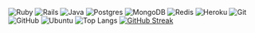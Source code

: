 

![Ruby](https://img.shields.io/badge/ruby-%23CC342D.svg?style=for-the-badge&logo=ruby&logoColor=white)
![Rails](https://img.shields.io/badge/rails-%23CC0000.svg?style=for-the-badge&logo=ruby-on-rails&logoColor=white)
![Java](https://img.shields.io/badge/java-%23ED8B00.svg?style=for-the-badge&logo=java&logoColor=white)
![Postgres](https://img.shields.io/badge/postgres-%23316192.svg?style=for-the-badge&logo=postgresql&logoColor=white)
![MongoDB](https://img.shields.io/badge/MongoDB-%234ea94b.svg?style=for-the-badge&logo=mongodb&logoColor=white)
![Redis](https://img.shields.io/badge/redis-%23DD0031.svg?style=for-the-badge&logo=redis&logoColor=white)
![Heroku](https://img.shields.io/badge/heroku-%23430098.svg?style=for-the-badge&logo=heroku&logoColor=white)
![Git](https://img.shields.io/badge/git-%23F05033.svg?style=for-the-badge&logo=git&logoColor=white)
![GitHub](https://img.shields.io/badge/github-%23121011.svg?style=for-the-badge&logo=github&logoColor=white)
![Ubuntu](https://img.shields.io/badge/Ubuntu-E95420?style=for-the-badge&logo=ubuntu&logoColor=white)
![Top Langs](https://github-readme-stats.vercel.app/api/top-langs/?username=elarabyelaidy19&hide=TeX&layout=compact) 
[![GitHub Streak](https://streak-stats.demolab.com/?user=elarabyelaidy19&theme=dark)](https://git.io/streak-stats)
<!--[Golang](https://img.shields.io/badge/-Golang-gray?style=flat-square&logo=Go) 
<!--![C++](https://img.shields.io/badge/-C++-00599C?style=flat-square&logo=c) 
![Redis](https://img.shields.io/badge/-Redis-gray?style=flat-square&logo=Redis)
![Grafana](https://img.shields.io/badge/-Grafana-gray?style=flat-square&logo=grafana)
![Prometheus](https://img.shields.io/badge/-Prometheus-gray?style=flat-square&logo=Prometheus)
![Kubernetes](https://img.shields.io/badge/-Kubernetes-gray?style=flat-square&logo=kubernetes)
![Helm](https://img.shields.io/badge/-Helm-gray?style=flat-square&logo=helm)
![Manjaro](https://img.shields.io/badge/-Manjaro-gray?style=flat-square&logo=manjaro)
![ArchLinux](https://img.shields.io/badge/-archlinux-gray?style=flat-square&logo=archlinux)
![FreeBSD](https://img.shields.io/badge/-FreeBSD-gray?style=flat-square&logo=freebsd)
![macOS](https://img.shields.io/badge/-macOS-gray?style=flat-square&logo=apple) 
![Github Stats](https://github-readme-stats.vercel.app/api?username=elarabyelaidy19&count_private=true&show_icons=true&include_all_commits=true&theme=dark) 
![Qemu](https://img.shields.io/badge/-QEMU-gray?style=flat-square&logo=qemu) -->
<!-- ![ElasticSearch](https://img.shields.io/badge/-ElasticSearch-005571?style=flat-square&logo=elasticsearch) -->



<!--
<p><img align="left" src="https://github-readme-stats.vercel.app/api/top-langs?username=elarabyelaidy19&show_icons=true&locale=en&layout=compact" alt="elarabyelaidy19" /></p>
<p>&nbsp;<img align="center" src="https://github-readme-stats.vercel.app/api?username=elarabyelaidy19&show_icons=true&locale=en" alt="elarabyelaidy19" /></p>
<p><img align="center" src="https://github-readme-streak-stats.herokuapp.com/?user=elarabyelaidy19&" alt="elarabyelaidy19" /></p>
-->


